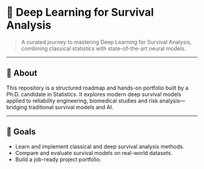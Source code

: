 # 🧠 Deep Learning for Survival Analysis

> A curated journey to mastering Deep Learning for Survival Analysis, combining classical statistics with state-of-the-art neural models.

---

## 📌 About

This repository is a structured roadmap and hands-on portfolio built by a Ph.D. candidate in Statistics. It explores modern deep survival models applied to reliability engineering, biomedical studies and risk analysis—bridging traditional survival models and AI.

---

## 🚀 Goals

- Learn and implement classical and deep survival analysis methods.
- Compare and evaluate survival models on real-world datasets.
- Build a job-ready project portfolio.

